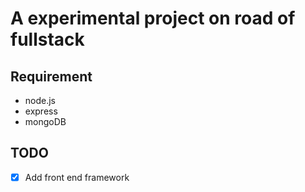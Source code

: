 # A experimental project on road of fullstack

## Requirement

- node.js
- express
- mongoDB

## TODO

- [x] Add front end framework
